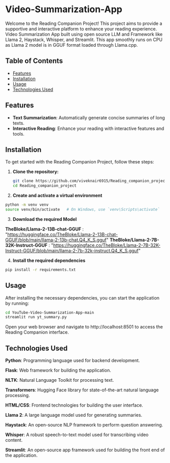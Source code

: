 # Video-Summarization-App
Welcome to the Reading Companion Project! This project aims to provide a supportive and interactive platform to enhance your reading experience. 
Video Summarization App built using open source LLM and Framework like Llama 2, Haystack, Whisper, and Streamlit. This app smoothly runs on CPU as Llama 2 model is in GGUF format loaded through Llama.cpp.

## Table of Contents

- [Features](#features)
- [Installation](#installation)
- [Usage](#usage)
- [Technologies Used](#technologies-used)

## Features

- **Text Summarization**: Automatically generate concise summaries of long texts.
- **Interactive Reading**: Enhance your reading with interactive features and tools.

## Installation

To get started with the Reading Companion Project, follow these steps:

1. **Clone the repository:**

   ```bash
   git clone https://github.com/viveknair6915/Reading_companion_project.git
   cd Reading_companion_project 

2. **Create and activate a virtual environment**

```bash
python -m venv venv
source venv/bin/activate   # On Windows, use `venv\Scripts\activate`
```

3. **Download the required Model**

**TheBloke/Llama-2-13B-chat-GGUF** : "https://huggingface.co/TheBloke/Llama-2-13B-chat-GGUF/blob/main/llama-2-13b-chat.Q4_K_S.gguf"
**TheBloke/Llama-2-7B-32K-Instruct-GGUF** : "https://huggingface.co/TheBloke/Llama-2-7B-32K-Instruct-GGUF/blob/main/llama-2-7b-32k-instruct.Q4_K_S.gguf"

4. **Install the required dependencies**


```bash
pip install -r requirements.txt
```

## Usage
After installing the necessary dependencies, you can start the application by running:


```bash
cd YouTube-Video-Summarization-App-main
streamlit run yt_summary.py
```

Open your web browser and navigate to http://localhost:8501 to access the Reading Companion interface.

## Technologies Used

**Python**: Programming language used for backend development.

**Flask**: Web framework for building the application.

**NLTK**: Natural Language Toolkit for processing text.

**Transformers**: Hugging Face library for state-of-the-art natural language processing.

**HTML/CSS**: Frontend technologies for building the user interface.

**Llama 2**: A large language model used for generating summaries.

**Haystack**: An open-source NLP framework to perform question answering.

**Whisper**: A robust speech-to-text model used for transcribing video content.

**Streamlit**: An open-source app framework used for building the front end of the application.
